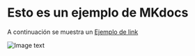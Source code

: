# Esto es un ejemplo de MKdocs

A continuación se muestra un [Ejemplo de link](https://ejemplo.com/ "Título opcional del enlace")

![Image text](/Screenshot%202022-03-28%20at%2008-58-27%20Grupo%20PROEDUCA%20%E2%80%93%20Connect.png)